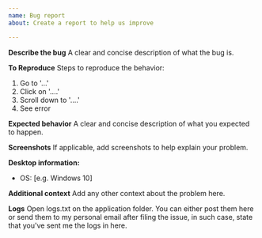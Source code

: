```yaml
---
name: Bug report
about: Create a report to help us improve

---
```


**Describe the bug**
A clear and concise description of what the bug is.

**To Reproduce**
Steps to reproduce the behavior:
1. Go to '...'
2. Click on '....'
3. Scroll down to '....'
4. See error

**Expected behavior**
A clear and concise description of what you expected to happen.

**Screenshots**
If applicable, add screenshots to help explain your problem.

**Desktop information:**
 - OS: [e.g. Windows 10]

**Additional context**
Add any other context about the problem here.

**Logs**
Open logs.txt on the application folder. You can either post them here or send them to my personal email after filing the issue, in such case, state that you've sent me the logs in here.
